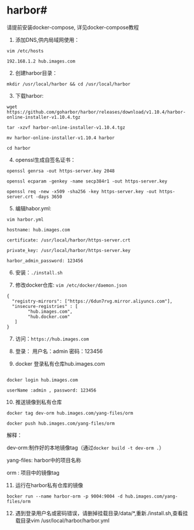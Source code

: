 # harbor#

请提前安装docker-compose, 详见docker-compose教程

1. 添加DNS,供内局域网使用：

```
vim /etc/hosts

192.168.1.2 hub.images.com

```

2. 创建harbor目录：

```
mkdir /usr/local/harbor && cd /usr/local/harbor
```

3. 下载harbor:

```
wget https://github.com/goharbor/harbor/releases/download/v1.10.4/harbor-online-installer-v1.10.4.tgz

tar -xzvf harbor-online-installer-v1.10.4.tgz

mv harbor-online-installer-v1.10.4 harbor 

cd harbor
```

4. openssl生成自签名证书：

```
openssl genrsa -out https-server.key 2048

openssl ecparam -genkey -name secp384r1 -out https-server.key

openssl req -new -x509 -sha256 -key https-server.key -out https-server.crt -days 3650

```

5. 编辑habor.yml:

```
vim harbor.yml

hostname: hub.images.com

certificate: /usr/local/harbor/https-server.crt

private_key: /usr/local/harbor/https-server.key

harbor_admin_password: 123456

```

6. 安装：`./install.sh`

7. 修改docker仓库: `vim /etc/docker/daemon.json`

```
{
  "registry-mirrors": ["https://6dun7rvg.mirror.aliyuncs.com"],
  "insecure-registries" : [ 
        "hub.images.com",
        "hub.docker.com"
   ]   
}

```

7. 访问：`https://hub.images.com`

8. 登录： 用户名：admin 密码：123456

9. docker 登录私有仓库hub.images.com

```

docker login hub.images.com

userName :admin , password: 123456

```

10. 推送镜像到私有仓库

```
docker tag dev-orm hub.images.com/yang-files/orm

docker push hub.images.com/yang-files/orm

```

解释：

dev-orm:制作好的本地镜像tag（通过`docker build -t dev-orm .`）

yang-files: harbor中的项目名称

orm : 项目中的镜像tag

11. 运行在harbor私有仓库的镜像

`bocker run --name harbor-orm -p 9004:9004 -d hub.images.com/yang-files/orm`

12. 遇到登录用户名或密码错误，请删掉挂载目录/data/*,重新./install.sh,查看挂载目录vim /usr/local/harbor/harbor.yml




